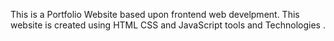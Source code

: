 This is a Portfolio Website based upon frontend web develpment. This website is created using HTML CSS and JavaScript tools and Technologies .
